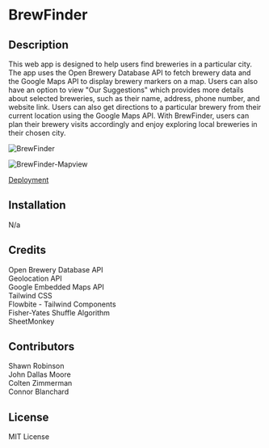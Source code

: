 # BrewFinder

## Description
This web app is designed to help users find breweries in a particular city.  The app uses the Open Brewery Database API to fetch brewery data and the Google Maps API to display brewery markers on a map.  Users can also have an option to view "Our Suggestions" which provides more details about selected breweries, such as their name, address, phone number, and website link.  Users can also get directions to a particular brewery from their current location using the Google Maps API. With BrewFinder, users can plan their brewery visits accordingly and enjoy exploring local breweries in their chosen city.

![BrewFinder](https://user-images.githubusercontent.com/121253666/235821980-76d2ccd6-7ebc-4bb9-a0c6-1bd16499b166.gif)



![BrewFinder-Mapview](https://user-images.githubusercontent.com/121253666/236293403-3fc9c13a-37e6-4293-889d-b41ef68bc29c.png)



[Deployment](https://johndallasmoore.github.io/BrewFinder/)

## Installation
N/a

## Credits
Open Brewery Database API <br>
Geolocation API  <br>
Google Embedded Maps API <br>
Tailwind CSS <br>
Flowbite - Tailwind Components <br>
Fisher-Yates Shuffle Algorithm <br>
SheetMonkey

## Contributors
Shawn Robinson<br>
John Dallas Moore<br>
Colten Zimmerman<br>
Connor Blanchard

## License
MIT License